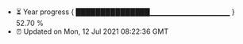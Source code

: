 - ⏳ Year progress { ███████████████▁▁▁▁▁▁▁▁▁▁▁▁▁▁▁ } 52.70 %
- ⏰ Updated on Mon, 12 Jul 2021 08:22:36 GMT

